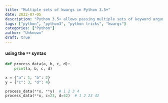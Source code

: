 ```yaml
---
title: "Multiple sets of kwargs in Python 3.5+"
date: 2022-07-05
description: "Python 3.5+ allows passing multiple sets of keyword arguments (kwargs) to a function within a single call"
tags: ["python", "python3", "python tricks", "kwargs"]
categories: ["Python"]
author: "Unknown"
draft: true
---
```


#### using the `**` syntax

```Python
def process_data(a, b, c, d):
    print(a, b, c, d)

x = {"a": 1, "b": 2}
y = {"c": 3, "d": 4}

process_data(**x, **y)  # 1 2 3 4
process_data(**x, c=23, d=42)  # 1 2 23 42
```
